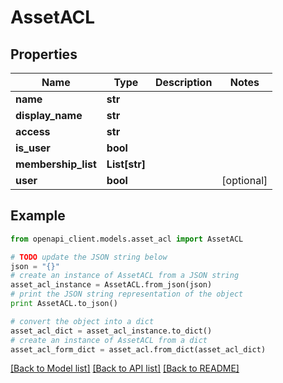 # AssetACL


## Properties
Name | Type | Description | Notes
------------ | ------------- | ------------- | -------------
**name** | **str** |  | 
**display_name** | **str** |  | 
**access** | **str** |  | 
**is_user** | **bool** |  | 
**membership_list** | **List[str]** |  | 
**user** | **bool** |  | [optional] 

## Example

```python
from openapi_client.models.asset_acl import AssetACL

# TODO update the JSON string below
json = "{}"
# create an instance of AssetACL from a JSON string
asset_acl_instance = AssetACL.from_json(json)
# print the JSON string representation of the object
print AssetACL.to_json()

# convert the object into a dict
asset_acl_dict = asset_acl_instance.to_dict()
# create an instance of AssetACL from a dict
asset_acl_form_dict = asset_acl.from_dict(asset_acl_dict)
```
[[Back to Model list]](../README.md#documentation-for-models) [[Back to API list]](../README.md#documentation-for-api-endpoints) [[Back to README]](../README.md)


